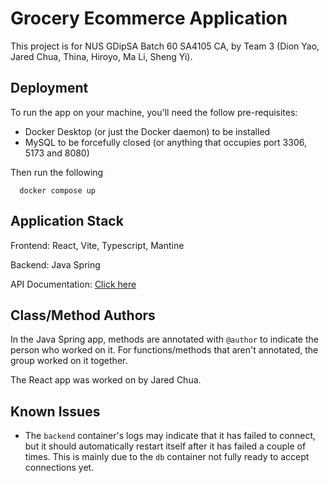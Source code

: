 # Grocery Ecommerce Application

This project is for NUS GDipSA Batch 60 SA4105 CA, by Team 3 (Dion Yao, Jared Chua, Thina, Hiroyo, Ma Li, Sheng Yi).

## Deployment

To run the app on your machine, you'll need the follow pre-requisites:

- Docker Desktop (or just the Docker daemon) to be installed
- MySQL to be forcefully closed (or anything that occupies port 3306, 5173 and 8080)

Then run the following

```
  docker compose up
```

## Application Stack

Frontend: React, Vite, Typescript, Mantine

Backend: Java Spring

API Documentation: [Click here](https://docs.google.com/document/d/1kjor99ttRCs_Zh_7Qs4eF56zLAih-MexsZRGz5YNFDU/edit?usp=sharing)

## Class/Method Authors

In the Java Spring app, methods are annotated with `@author` to indicate the person who worked on it. For functions/methods that aren't annotated, the group worked on it together.

The React app was worked on by Jared Chua.

## Known Issues

- The `backend` container's logs may indicate that it has failed to connect, but it should automatically restart itself after it has failed a couple of times. This is mainly due to the `db` container not fully ready to accept connections yet.
